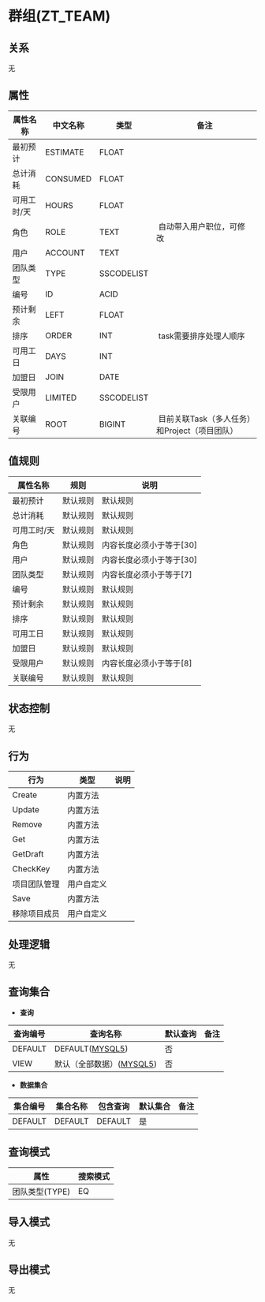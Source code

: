 # 群组(ZT_TEAM)

  

## 关系
无

## 属性

| 属性名称        |    中文名称    | 类型     |  备注  |
| --------   |------------| -----   |  -------- | 
|最初预计|ESTIMATE|FLOAT|&nbsp;|
|总计消耗|CONSUMED|FLOAT|&nbsp;|
|可用工时/天|HOURS|FLOAT|&nbsp;|
|角色|ROLE|TEXT|&nbsp;自动带入用户职位，可修改|
|用户|ACCOUNT|TEXT|&nbsp;|
|团队类型|TYPE|SSCODELIST|&nbsp;|
|编号|ID|ACID|&nbsp;|
|预计剩余|LEFT|FLOAT|&nbsp;|
|排序|ORDER|INT|&nbsp;task需要排序处理人顺序|
|可用工日|DAYS|INT|&nbsp;|
|加盟日|JOIN|DATE|&nbsp;|
|受限用户|LIMITED|SSCODELIST|&nbsp;|
|关联编号|ROOT|BIGINT|&nbsp;目前关联Task（多人任务）和Project（项目团队）|

## 值规则
| 属性名称    | 规则    |  说明  |
| --------   |------------| ----- | 
|最初预计|默认规则|默认规则|
|总计消耗|默认规则|默认规则|
|可用工时/天|默认规则|默认规则|
|角色|默认规则|内容长度必须小于等于[30]|
|用户|默认规则|内容长度必须小于等于[30]|
|团队类型|默认规则|内容长度必须小于等于[7]|
|编号|默认规则|默认规则|
|预计剩余|默认规则|默认规则|
|排序|默认规则|默认规则|
|可用工日|默认规则|默认规则|
|加盟日|默认规则|默认规则|
|受限用户|默认规则|内容长度必须小于等于[8]|
|关联编号|默认规则|默认规则|

## 状态控制

无


## 行为
| 行为    | 类型    |  说明  |
| --------   |------------| ----- | 
|Create|内置方法|&nbsp;|
|Update|内置方法|&nbsp;|
|Remove|内置方法|&nbsp;|
|Get|内置方法|&nbsp;|
|GetDraft|内置方法|&nbsp;|
|CheckKey|内置方法|&nbsp;|
|项目团队管理|用户自定义|&nbsp;|
|Save|内置方法|&nbsp;|
|移除项目成员|用户自定义|&nbsp;|

## 处理逻辑
无

## 查询集合

* **查询**

| 查询编号 | 查询名称       | 默认查询 |   备注|
| --------  | --------   | --------   | ----- |
|DEFAULT|DEFAULT([MYSQL5](../../appendix/query_MYSQL5.md#Team_Default))|否|&nbsp;|
|VIEW|默认（全部数据）([MYSQL5](../../appendix/query_MYSQL5.md#Team_View))|否|&nbsp;|

* **数据集合**

| 集合编号 | 集合名称   |  包含查询  | 默认集合 |   备注|
| --------  | --------   | -------- | --------   | ----- |
|DEFAULT|DEFAULT|DEFAULT|是|&nbsp;|

## 查询模式
| 属性      |    搜索模式     |
| --------   |------------|
|团队类型(TYPE)|EQ|

## 导入模式
无


## 导出模式
无
